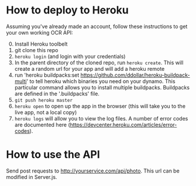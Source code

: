 How to deploy to Heroku
===================

Assuming you've already made an account, follow these instructions to get your own working OCR API:

0. Install Heroku toolbelt
1. git clone this repo
2. `heroku login` (and login with your credentials)
3. In the parent directory of the cloned repo, run `heroku create`. This will create a random url for your app and will add a heroku remote
4. run 'heroku buildpacks:set https://github.com/ddollar/heroku-buildpack-multi' to tell heroku which binaries you need on your dynamo. This particular command allows you to install multiple buildpacks. Buildpacks are defined in the '.buildpacks' file.
5. `git push heroku master`
6. `heroku open` to open up the app in the browser (this will take you to the live app, not a local copy)
7. `heroku logs` will allow you to view the log files. A number of error codes are documented here (https://devcenter.heroku.com/articles/error-codes).

How to use the API
====================
Send post requests to http://yourservice.com/api/photo. This url can be modified in Server.js. 
